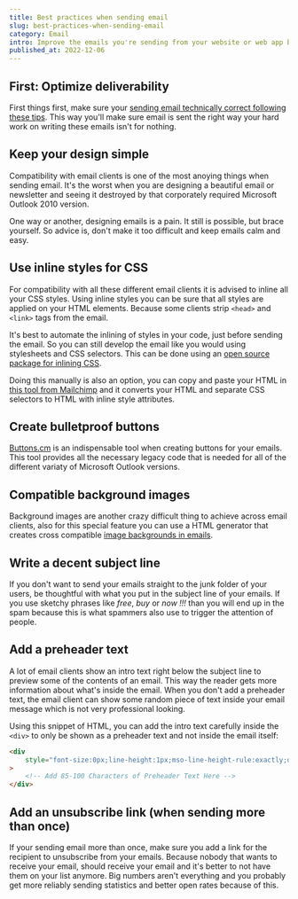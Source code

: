 ```yaml
---
title: Best practices when sending email
slug: best-practices-when-sending-email
category: Email
intro: Improve the emails you're sending from your website or web app by following these best practices.
published_at: 2022-12-06
---
```


## First: Optimize deliverability

First things first, make sure your [sending email technically correct following these tips](improving-email-deliverability). This way you'll make sure email is sent the right way your hard work on writing these emails isn't for nothing.

## Keep your design simple

Compatibility with email clients is one of the most anoying things when sending email. It's the worst when you are designing a beautiful email or newsletter and seeing it destroyed by that corporately required Microsoft Outlook 2010 version.

One way or another, designing emails is a pain. It still is possible, but brace yourself. So advice is, don't make it too difficult and keep emails calm and easy.

## Use inline styles for CSS

For compatibility with all these different email clients it is advised to inline all your CSS styles. Using inline styles you can be sure that all styles are applied on your HTML elements. Because some clients strip `<head>` and `<link>` tags from the email.

It's best to automate the inlining of styles in your code, just before sending the email. So you can still develop the email like you would using stylesheets and CSS selectors. This can be done using an [open source package for inlining CSS](https://github.com/topics/inline-css).

Doing this manually is also an option, you can copy and paste your HTML in [this tool from Mailchimp](https://templates.mailchimp.com/resources/inline-css/) and it converts your HTML and separate CSS selectors to HTML with inline style attributes.

## Create bulletproof buttons

[Buttons.cm](https://buttons.cm) is an indispensable tool when creating buttons for your emails. This tool provides all the necessary legacy code that is needed for all of the different variaty of Microsoft Outlook versions.

## Compatible background images

Background images are another crazy difficult thing to achieve across email clients, also for this special feature you can use a HTML generator that creates cross compatible [image backgrounds in emails](https://backgrounds.cm).

## Write a decent subject line

If you don't want to send your emails straight to the junk folder of your users, be thoughtful with what you put in the subject line of your emails. If you use sketchy phrases like _free_, _buy_ or _now !!!_ than you will end up in the spam because this is what spammers also use to trigger the attention of people.

## Add a preheader text

A lot of email clients show an intro text right below the subject line to preview some of the contents of an email. This way the reader gets more information about what's inside the email. When you don't add a preheader text, the email client can show some random piece of text inside your email message which is not very professional looking.

Using this snippet of HTML, you can add the intro text carefully inside the `<div>` to only be shown as a preheader text and not inside the email itself:

```html
<div
    style="font-size:0px;line-height:1px;mso-line-height-rule:exactly;display:none;max-width:0px;max-height:0px;opacity:0;overflow:hidden;mso-hide:all;"
>
    <!-- Add 85-100 Characters of Preheader Text Here -->
</div>
```

## Add an unsubscribe link (when sending more than once)

If your sending email more than once, make sure you add a link for the recipient to unsubscribe from your emails. Because nobody that wants to receive your email, should receive your email and it's better to not have them on your list anymore. Big numbers aren't everything and you probably get more reliably sending statistics and better open rates because of this.
